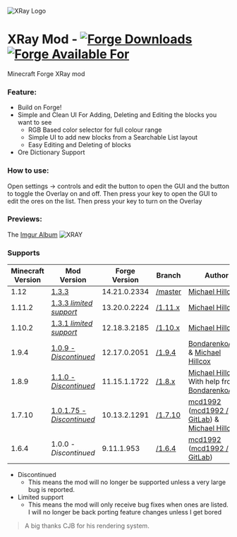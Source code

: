 ![XRay Logo](http://i.imgur.com/002LJvM.jpg)
# XRay Mod - [![Forge Downloads](http://cf.way2muchnoise.eu/advanced-xray.svg)](https://mods.curse.com/mc-mods/minecraft/256256-advanced-xray) [![Forge Available For](http://cf.way2muchnoise.eu/versions/advanced-xray.svg)](https://mods.curse.com/mc-mods/minecraft/256256-advanced-xray)
Minecraft Forge XRay mod

### Feature:
- Build on Forge!
- Simple and Clean UI For Adding, Deleting and Editing the blocks you want to see
    - RGB Based color selector for full colour range
    - Simple UI to add new blocks from a Searchable List layout
    - Easy Editing and Deleting of blocks
- Ore Dictionary Support

### How to use:
Open settings -> controls and edit the button to open the GUI and the button to toggle the Overlay on and off.
Then press your key to open the GUI to edit the ores on the list. Then press your key to turn on the Overlay

### Previews:
The [Imgur Album](http://imgur.com/a/23dX5)
![XRAY](http://i.imgur.com/N3KOEaE.png)

### Supports

|Minecraft Version   | Mod Version | Forge Version | Branch | Author
|---|---|---|---|---
|1.12 | [1.3.3](https://github.com/MichaelHillcox/XRay-Mod/releases/tag/1.12-v1.3.3) | 14.21.0.2334 | [/master](https://github.com/MichaelHillcox/XRay-Mod/tree/master) | [Michael Hillcox](https://github.com/MichaelHillcox)
|1.11.2 | [1.3.3 *limited support*](https://github.com/MichaelHillcox/XRay-Mod/releases/tag/1.11.2-v1.3.3) | 13.20.0.2224 | [/1.11.x](https://github.com/MichaelHillcox/XRay-Mod/tree/1.11.x) | [Michael Hillcox](https://github.com/MichaelHillcox)
|1.10.2 | [1.3.1 *limited support*](https://github.com/MichaelHillcox/XRay-Mod/releases/tag/1.10.2-v1.3.1) | 12.18.3.2185 | [/1.10.x](https://github.com/MichaelHillcox/XRay-Mod/tree/1.10.x) | [Michael Hillcox](https://github.com/MichaelHillcox)
|1.9.4 | [1.0.9 - *Discontinued*](https://github.com/MichaelHillcox/XRay-Mod/releases/tag/1.9.4-v1.0.9) | 12.17.0.2051 | [/1.9.4](https://github.com/MichaelHillcox/XRay-Mod/tree/1.9.4) | [BondarenkoArtur](https://github.com/BondarenkoArtur) & [Michael Hillcox](https://github.com/MichaelHillcox)
|1.8.9 | [1.1.0 - *Discontinued*](https://github.com/MichaelHillcox/XRay-Mod/releases/tag/1.8.9-v1.1.0) | 11.15.1.1722 | [/1.8.x](https://github.com/MichaelHillcox/XRay-Mod/tree/1.8.x) | [Michael Hillcox](https://github.com/MichaelHillcox) With help from  [BondarenkoArtur](https://github.com/BondarenkoArtur)
|1.7.10 | [1.0.1.75 - *Discontinued*](https://github.com/MichaelHillcox/XRay-Mod/releases/tag/1.0.1.75) | 10.13.2.1291 | [/1.7.10](https://github.com/MichaelHillcox/XRay-Mod/tree/1.7.10) | [mcd1992](https://github.com/mcd1992) ([mcd1992 / GitLab](https://gitlab.com/mcd1992)) & [Michael Hillcox](https://github.com/MichaelHillcox)
|1.6.4 | 1.0.0 - *Discontinued* | 9.11.1.953 |  [/1.6.4](https://github.com/MichaelHillcox/XRay-Mod/tree/1.6.4) | [mcd1992](https://github.com/mcd1992) ([mcd1992 / GitLab](https://gitlab.com/mcd1992))

- Discontinued
    - This means the mod will no longer be supported unless a very large bug is reported.
- Limited support
    - This means the mod will only receive bug fixes when ones are listed. I will no longer be back porting feature changes unless I get bored

> A big thanks CJB for his rendering system.
